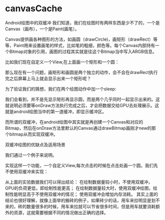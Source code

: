 # canvasCache
Android绘图中的双缓冲
我们知道，我们在绘图时有两样东西是少不了的，一个是Canvas（画布），一个是Paint(画笔）。

Canvas提供画各种图形的方法，如画圆（drawCircle)，画矩形（drawRect）等等，Paint用来设置画笔的样式，比如笔的粗细，颜色等。每个Canvas内部持有一个Bitmap对象的引用，画图的过程其实就是往这个Bitmap当中写入ARGB信息。

比如我们现在自定义一个View,在上面画一个矩形和一个圆：

那么现在有一个问题，画矩形和画圆是两个独立的动作，会不会在drawRect执行完之后屏幕上马上就会显示出来一个矩形呢？

为了验证我们的猜想，我们在两个绘图动作中加一个sleep:

我们会看到，并不是先显示矩形再显示圆，而是两个几乎同时一起显示出来的。这就说明必须要等onDraw方法执行完成之后，才会把数据交给GPU去处理展示。这就是android绘图当中的第一道缓冲，即显示缓冲区。

而所谓的双缓冲，在android绘图中其实就是再创建一个Canvas和对应的Bitmap，然后在onDraw方法里默认的Canvas通过drawBitmap画刚才new的那个bitmap从而实现双缓冲。

双缓冲绘图的优缺点及适用场景

我们通过一个例子来说明。

实现这样一个功能，一个自定义View,每次点击的时候在点击处画一个圆。我们先不使用双缓冲来实现：

从上面的实验数据我们可以得出结论：
在绘制数据量较小时，不使用双缓冲，GPU的负荷更低，即绘制性能更高；
在绘制数据量较大时，使用双缓冲绘图，绘制性能明显高于不使用双缓冲的情况；
使用双缓冲会增加内存消耗。
其实上面的结论也很好理解，就像上面举的搬砖的例子，如果砖少的话，用车来拉明显是划不来的，砖的数量很多的时候，用车来拉就可以节省很多时间，但是用车就要消耗额外的资源，这就需要根据不同的情况做出正确的选择。
